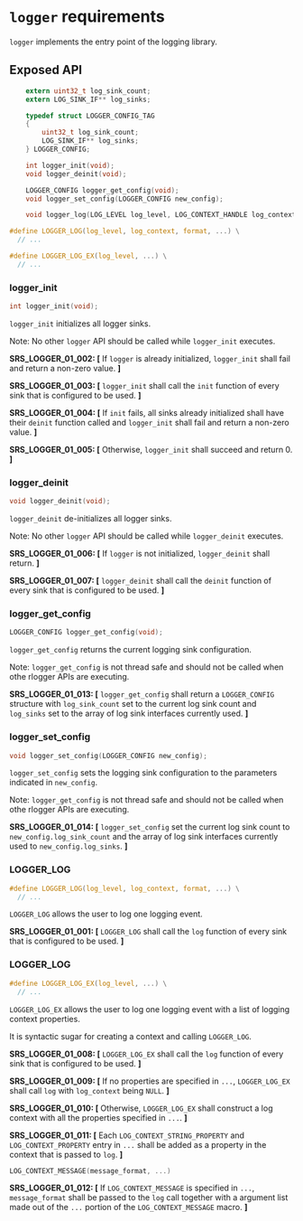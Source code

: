 # `logger` requirements

`logger` implements the entry point of the logging library.

## Exposed API

```c
    extern uint32_t log_sink_count;
    extern LOG_SINK_IF** log_sinks;

    typedef struct LOGGER_CONFIG_TAG
    {
        uint32_t log_sink_count;
        LOG_SINK_IF** log_sinks;
    } LOGGER_CONFIG;

    int logger_init(void);
    void logger_deinit(void);

    LOGGER_CONFIG logger_get_config(void);
    void logger_set_config(LOGGER_CONFIG new_config);

    void logger_log(LOG_LEVEL log_level, LOG_CONTEXT_HANDLE log_context, const char* file, const char* func, int line_no, const char* format, ...);

#define LOGGER_LOG(log_level, log_context, format, ...) \
  // ...

#define LOGGER_LOG_EX(log_level, ...) \
  // ...
```

### logger_init

```c
int logger_init(void);
```

`logger_init` initializes all logger sinks.

Note: No other `logger` API should be called while `logger_init` executes.

**SRS_LOGGER_01_002: [** If `logger` is already initialized, `logger_init` shall fail and return a non-zero value. **]**

**SRS_LOGGER_01_003: [** `logger_init` shall call the `init` function of every sink that is configured to be used. **]**

**SRS_LOGGER_01_004: [** If `init` fails, all sinks already initialized shall have their `deinit` function called and `logger_init` shall fail and return a non-zero value. **]**

**SRS_LOGGER_01_005: [** Otherwise, `logger_init` shall succeed and return 0. **]**

### logger_deinit

```c
void logger_deinit(void);
```

`logger_deinit` de-initializes all logger sinks.

Note: No other `logger` API should be called while `logger_deinit` executes.

**SRS_LOGGER_01_006: [** If `logger` is not initialized, `logger_deinit` shall return. **]**

**SRS_LOGGER_01_007: [** `logger_deinit` shall call the `deinit` function of every sink that is configured to be used. **]**

### logger_get_config

```c
LOGGER_CONFIG logger_get_config(void);
```

`logger_get_config` returns the current logging sink configuration.

Note: `logger_get_config` is not thread safe and should not be called when othe rlogger APIs are executing.

**SRS_LOGGER_01_013: [** `logger_get_config` shall return a `LOGGER_CONFIG` structure with `log_sink_count` set to the current log sink count and `log_sinks` set to the array of log sink interfaces currently used. **]**

### logger_set_config

```c
void logger_set_config(LOGGER_CONFIG new_config);
```

`logger_set_config` sets the logging sink configuration to the parameters indicated in `new_config`.

Note: `logger_get_config` is not thread safe and should not be called when othe rlogger APIs are executing.

**SRS_LOGGER_01_014: [** `logger_set_config` set the current log sink count to `new_config.log_sink_count` and the array of log sink interfaces currently used to `new_config.log_sinks`. **]**

### LOGGER_LOG

```c
#define LOGGER_LOG(log_level, log_context, format, ...) \
  // ...
```

`LOGGER_LOG` allows the user to log one logging event.

**SRS_LOGGER_01_001: [** `LOGGER_LOG` shall call the `log` function of every sink that is configured to be used. **]**

### LOGGER_LOG

```c
#define LOGGER_LOG_EX(log_level, ...) \
  // ...
```

`LOGGER_LOG_EX` allows the user to log one logging event with a list of logging context properties.

It is syntactic sugar for creating a context and calling `LOGGER_LOG`.

**SRS_LOGGER_01_008: [** `LOGGER_LOG_EX` shall call the `log` function of every sink that is configured to be used. **]**

**SRS_LOGGER_01_009: [** If no properties are specified in `...`, `LOGGER_LOG_EX` shall call `log` with `log_context` being `NULL`. **]**

**SRS_LOGGER_01_010: [** Otherwise, `LOGGER_LOG_EX` shall construct a log context with all the properties specified in `...`. **]**

**SRS_LOGGER_01_011: [** Each `LOG_CONTEXT_STRING_PROPERTY` and `LOG_CONTEXT_PROPERTY` entry in `...` shall be added as a property in the context that is passed to `log`. **]**

```c
LOG_CONTEXT_MESSAGE(message_format, ...)
```

**SRS_LOGGER_01_012: [** If `LOG_CONTEXT_MESSAGE` is specified in `...`, `message_format` shall be passed to the `log` call together with a argument list made out of the `...` portion of the `LOG_CONTEXT_MESSAGE` macro. **]**

